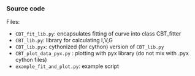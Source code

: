 ### Source code

Files:
* ``CBT_fit_lib.py``: encapsulates fitting of curve into class CBT_fitter
* ``CBT_lib.py``: library for calculating I,V,G
* ``CBT_lib.pyx``: cythonized (for cython) version of ``CBT_lib.py``  
* ``CBT_plot_data_pyx.py`` : plotting with pyx library (do not mix with .pyx cython files)
* ``example_fit_and_plot.py``: example script
